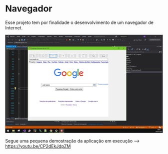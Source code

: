 # Navegador
Esse projeto tem por finalidade o desenvolvimento de um navegador de Internet.

![alt text](https://github.com/GeovaneJorge/Navegador/blob/main/Navegador/img/Tela.JPG)

Segue uma pequena demostração da aplicação em execução --> https://youtu.be/CP2dEkJdpZM

